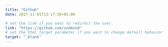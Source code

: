 ```yaml
---
title: "Github"
date: 2017-11-01T13:17:56+01:00

# set the link if you want to redirect the user.
link: "https://github.com/indmind"
# set the html target parameter if you want to change default behavior
target: "_blank"
---
```

